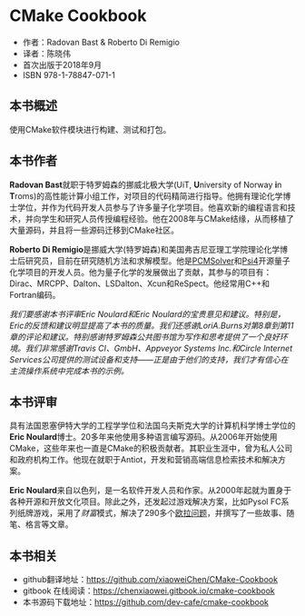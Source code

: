CMake Cookbook
=========================
- 作者：Radovan Bast & Roberto Di Remigio
- 译者：陈晓伟
- 首次出版于2018年9月
- ISBN 978-1-78847-071-1

## 本书概述

使用CMake软件模块进行构建、测试和打包。

## 本书作者

**Radovan Bast**就职于特罗姆森的挪威北极大学(UiT, **U**niversity of Norway **i**n **T**roms)的高性能计算小组工作，对项目的代码精简进行指导。他拥有理论化学博士学位，并作为代码开发人员参与了许多量子化学项目。他喜欢新的编程语言和技术，并向学生和研究人员传授编程经验。他在2008年与CMake结缘，从而移植了大量源码，并且将一些源码迁移到CMake社区。

**Roberto Di Remigio**是挪威大学(特罗姆森)和美国弗吉尼亚理工学院理论化学博士后研究员，目前在研究随机方法和求解模型。他是[PCMSolver](https://github.com/PCMSolver/pcmsolver)和[Psi4](https://github.com/psi4)开源量子化学项目的开发人员。他为量子化学的发展做出了贡献，其参与的项目有：Dirac、MRCPP、Dalton、LSDalton、Xcun和ReSpect。他经常用C++和Fortran编码。

*我们要感谢本书评审Eric Noulard和Eric Noulard的宝贵意见和建议。特别是，Eric的反馈和建议明显提高了本书的质量。我们还感谢LoriA.Burns对第8章到第11章的评论和建议。特别感谢特罗姆森公共图书馆为写作和思考提供了一个良好环境。我们非常感谢Travis CI、GmbH、Appveyor Systems Inc.和Circle Internet Services公司提供的测试设备和支持——正是由于他们的支持，我们才有信心在主流操作系统中完成本书的示例。*

## 本书评审

具有法国恩塞伊特大学的工程学学位和法国乌夫斯克大学的计算机科学博士学位的**Eric Noulard**博士。20多年来他使用多种语言编写源码。从2006年开始使用CMake，这些年来也一直是CMake的积极贡献者。其职业生涯中，曾为私人公司和政府机构工作。他现在就职于Antiot，开发和营销高端信息检索技术和解决方案。

**Eric Noulard**来自以色列，是一名软件开发人员和作家。从2000年起就为置身于各种开源和开放文化项目。除此之外，还发起过游戏解决方案，比如Pysol FC系列纸牌游戏，采用了*财富*模式，解决了290多个[欧拉问题](https://projecteuler.net/index.php?section=view)，并撰写了一些故事、随笔、格言等文章。

## 本书相关

- github翻译地址：https://github.com/xiaoweiChen/CMake-Cookbook
- gitbook 在线阅读：https://chenxiaowei.gitbook.io/cmake-cookbook
- 本书源码下载地址：https://github.com/dev-cafe/cmake-cookbook

